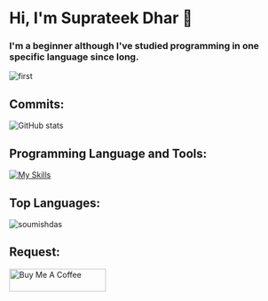 # Hi, I'm Suprateek Dhar :wave:

### I'm a beginner although I've studied programming in one specific language since long.

![first](https://media.tenor.com/bCfpwMjfAi0AAAAC/cat-typing.gif)

## Commits:

![GitHub stats](https://github-readme-stats.vercel.app/api?username=sdcardbro123&show_icons=true&theme=tokyonight)

## Programming Language and Tools:

[![My Skills](https://skillicons.dev/icons?i=python,html,css,blender,c,cpp,js,bots,discord,flask,git,github,gitlab,githubactions,java,linux,md,replit,stackoverflow,twitter,vscode,godot,unreal,unity)](https://skillicons.dev)

## Top Languages:

<p><img align="center" src="https://github-readme-stats.vercel.app/api/top-langs?username=soumishdas&show_icons=true&locale=en&layout=compact" alt="soumishdas" /></p>

## Request:

<a href="https://www.buymeacoffee.com/suprateekdhar" target="_blank"><img src="https://cdn.buymeacoffee.com/buttons/default-orange.png" alt="Buy Me A Coffee" height="41" width="174"></a>

